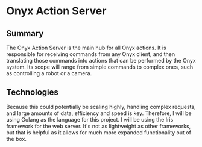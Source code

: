 # Onyx Action Server

## Summary

The Onyx Action Server is the main hub for all Onyx actions. It is responsible for receiving commands from any Onyx client, and then translating those commands into actions that can be performed by the Onyx system. Its scope will range from simple commands to complex ones, such as controlling a robot or a camera.

## Technologies

Because this could potentially be scaling highly, handling complex requests, and large amounts of data, efficiency and speed is key. Therefore, I will be
using Golang as the language for this project. I will be using the Iris framework for the web server. It's not as lightweight as other frameworks, but that is helpful as it allows for much more expanded functionality out of the box.
